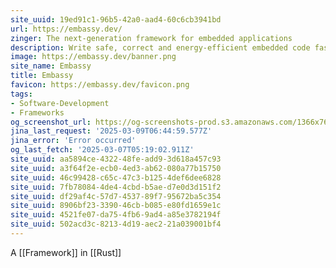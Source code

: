 ```yaml
---
site_uuid: 19ed91c1-96b5-42a0-aad4-60c6cb3941bd
url: https://embassy.dev/
zinger: The next-generation framework for embedded applications
description: Write safe, correct and energy-efficient embedded code faster, using the Rust programming language, its async facilities, and the Embassy libraries.
image: https://embassy.dev/banner.png
site_name: Embassy
title: Embassy
favicon: https://embassy.dev/favicon.png
tags:
- Software-Development
- Frameworks
og_screenshot_url: https://og-screenshots-prod.s3.amazonaws.com/1366x768/80/false/269022d20d832a81a15d40cced2010d58e673ca8cee656f3f6ac3031573640be.jpeg
jina_last_request: '2025-03-09T06:44:59.577Z'
jina_error: 'Error occurred'
og_last_fetch: '2025-03-07T05:19:02.911Z'
site_uuid: aa5894ce-4322-48fe-add9-3d618a457c93
site_uuid: a3f64f2e-ecb0-4ed3-ab62-080a77b15750
site_uuid: 46c99428-c65c-47c3-b125-4def6dee6828
site_uuid: 7fb78084-4de4-4cbd-b5ae-d7e0d3d151f2
site_uuid: df29af4c-57d7-4537-89f7-95672ba5c354
site_uuid: 8906bf23-3390-46cb-b085-e80fd1659e1c
site_uuid: 4521fe07-da75-4fb6-9ad4-a85e3782194f
site_uuid: 502acd3c-8213-4d19-aec2-21a039001bf4
---
```


A [[Framework]] in [[Rust]]


